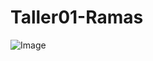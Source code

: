 # Taller01-Ramas
![Image](https://github.com/user-attachments/assets/eef78494-81d6-48d0-9d3a-717f92f54194)